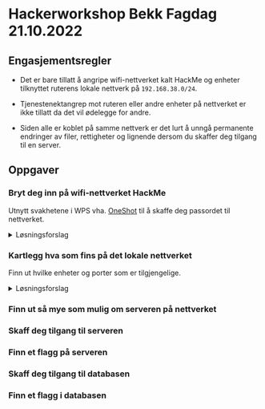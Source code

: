 # Hackerworkshop Bekk Fagdag 21.10.2022

## Engasjementsregler

- Det er bare tillatt å angripe wifi-nettverket kalt HackMe og enheter tilknyttet ruterens lokale nettverk på `192.168.38.0/24`.

- Tjenestenektangrep mot ruteren eller andre enheter på nettverket er ikke tillatt da det vil ødelegge for andre.

- Siden alle er koblet på samme nettverk er det lurt å unngå permanente endringer av filer, rettigheter og lignende dersom du skaffer deg tilgang til en server.

## Oppgaver

### Bryt deg inn på wifi-nettverket HackMe
Utnytt svakhetene i WPS vha. [OneShot](https://github.com/drygdryg/OneShot) til å skaffe deg passordet til nettverket.

<details><summary>Løsningsforslag</summary>
  
```
sudo python oneshot.py -i wlan0 --pixie-dust
```
Navnet på det trådløse grensesnittet finner du via iwconfig-kommandoen. OneShot vil liste ut nettverkene den finner med WPS aktivert. Velg nettverket kalt HackMe.
</details>

### Kartlegg hva som fins på det lokale nettverket
Finn ut hvilke enheter og porter som er tilgjengelige.

<details><summary>Løsningsforslag</summary>
Nmap kan brukes til å scanne et nettverk etter tilgjengelige enheter og åpne porter.
  
```
sudo nmap -A 192.168.38.0-100

```

</details>

### Finn ut så mye som mulig om serveren på nettverket

### Skaff deg tilgang til serveren

### Finn et flagg på serveren

### Skaff deg tilgang til databasen

### Finn et flagg i databasen
